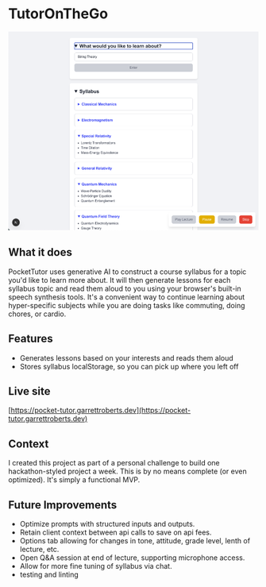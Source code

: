 # TutorOnTheGo

<img src="public/screenshot.png" height="400">

## What it does

PocketTutor uses generative AI to construct a course syllabus for a topic you'd like to learn more about.  It will then generate lessons for each syllabus topic and read them aloud to you using your browser's built-in speech synthesis tools.  It's a convenient way to continue learning about hyper-specific subjects while you are doing tasks like commuting, doing chores, or cardio.

## Features

- Generates lessons based on your interests and reads them aloud
- Stores syllabus localStorage, so you can pick up where you left off

## Live site

[https://pocket-tutor.garrettroberts.dev](https://pocket-tutor.garrettroberts.dev)

## Context

I created this project as part of a personal challenge to build one hackathon-styled project a week.  This is by no means complete (or even optimized).  It's simply a functional MVP.

## Future Improvements

- Optimize prompts with structured inputs and outputs.
- Retain client context between api calls to save on api fees.
- Options tab allowing for changes in tone, attitude, grade level, lenth of lecture, etc.
- Open Q&A session at end of lecture, supporting microphone access.
- Allow for more fine tuning of syllabus via chat.
- testing and linting
